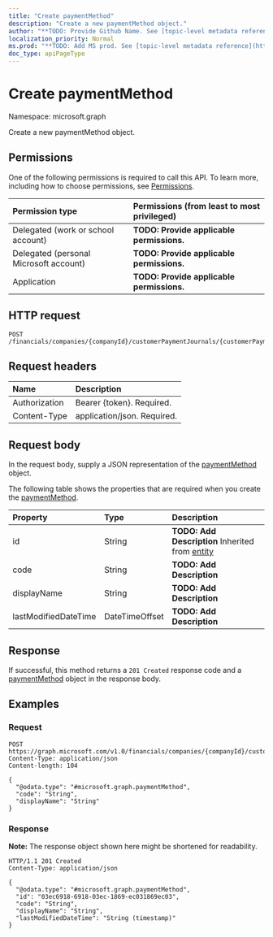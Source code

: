 ```yaml
---
title: "Create paymentMethod"
description: "Create a new paymentMethod object."
author: "**TODO: Provide Github Name. See [topic-level metadata reference](https://msgo.azurewebsites.net/add/document/guidelines/metadata.html#topic-level-metadata)**"
localization_priority: Normal
ms.prod: "**TODO: Add MS prod. See [topic-level metadata reference](https://msgo.azurewebsites.net/add/document/guidelines/metadata.html#topic-level-metadata)**"
doc_type: apiPageType
---
```


# Create paymentMethod
Namespace: microsoft.graph



Create a new paymentMethod object.

## Permissions
One of the following permissions is required to call this API. To learn more, including how to choose permissions, see [Permissions](/graph/permissions-reference).

|Permission type|Permissions (from least to most privileged)|
|:---|:---|
|Delegated (work or school account)|**TODO: Provide applicable permissions.**|
|Delegated (personal Microsoft account)|**TODO: Provide applicable permissions.**|
|Application|**TODO: Provide applicable permissions.**|

## HTTP request

<!-- {
  "blockType": "ignored"
}
-->
``` http
POST /financials/companies/{companyId}/customerPaymentJournals/{customerPaymentJournalId}/customerPayments/{customerPaymentId}/customer/paymentMethod
```

## Request headers
|Name|Description|
|:---|:---|
|Authorization|Bearer {token}. Required.|
|Content-Type|application/json. Required.|

## Request body
In the request body, supply a JSON representation of the [paymentMethod](../resources/paymentmethod.md) object.

The following table shows the properties that are required when you create the [paymentMethod](../resources/paymentmethod.md).

|Property|Type|Description|
|:---|:---|:---|
|id|String|**TODO: Add Description** Inherited from [entity](../resources/entity.md)|
|code|String|**TODO: Add Description**|
|displayName|String|**TODO: Add Description**|
|lastModifiedDateTime|DateTimeOffset|**TODO: Add Description**|



## Response

If successful, this method returns a `201 Created` response code and a [paymentMethod](../resources/paymentmethod.md) object in the response body.

## Examples

### Request
<!-- {
  "blockType": "request",
  "name": "create_paymentmethod_from_"
}
-->
``` http
POST https://graph.microsoft.com/v1.0/financials/companies/{companyId}/customerPaymentJournals/{customerPaymentJournalId}/customerPayments/{customerPaymentId}/customer/paymentMethod
Content-Type: application/json
Content-length: 104

{
  "@odata.type": "#microsoft.graph.paymentMethod",
  "code": "String",
  "displayName": "String"
}
```


### Response
**Note:** The response object shown here might be shortened for readability.
<!-- {
  "blockType": "response",
  "truncated": true,
  "@odata.type": "microsoft.graph.paymentMethod"
}
-->
``` http
HTTP/1.1 201 Created
Content-Type: application/json

{
  "@odata.type": "#microsoft.graph.paymentMethod",
  "id": "03ec6918-6918-03ec-1869-ec031869ec03",
  "code": "String",
  "displayName": "String",
  "lastModifiedDateTime": "String (timestamp)"
}
```

